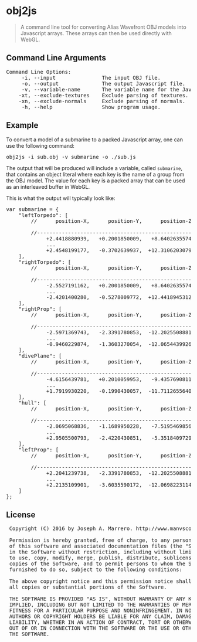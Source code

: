 # obj2js

> A command line tool for converting Alias Wavefront OBJ models into Javascript arrays.  These arrays can then be used directly with WebGL.

## Command Line Arguments
<pre>
Command Line Options:
     -i, --input               The input OBJ file.                               
     -o, --output              The output Javascript file.                       
     -v, --variable-name       The variable name for the JavaScript object.      
    -xt, --exclude-textures    Exclude parsing of textures.                      
    -xn, --exclude-normals     Exclude parsing of normals.                       
     -h, --help                Show program usage.                               
</pre>
## Example
To convert a model of a submarine to a packed Javascript array, one can use the following command:
<pre>
obj2js -i sub.obj -v submarine -o ./sub.js
</pre>
The output that will be produced will include a variable, called `submarine`, that contains an object
literal where each key is the name of a group from the OBJ model.  The value for each key is a packed
array that can be used as an interleaved buffer in WebGL.

This is what the output will typically look like:
<pre>
var submarine = {
	"leftTorpedo": [
		//      position-X,      position-Y,      position-Z,       texture-U,       texture-V,        normal-X,        normal-Y,        normal-Z

		//----------------------------------------------------------------------------------------------------------------------------------------------
		     +2.4418880939,   +0.2001850009,   +8.6402635574,   +0.8407999873,   -8.2299995422,   -0.5066000223,   +0.6973000169,   -0.5070999861,
			 ...
		     +2.4548199177,   -0.3702639937,  +12.3106203079,   +0.7470999956,   -9.3709001541,   +0.7346000075,   -0.6784999967,   -0.0000000000
	],
	"rightTorpedo": [
		//      position-X,      position-Y,      position-Z,       texture-U,       texture-V,        normal-X,        normal-Y,        normal-Z

		//----------------------------------------------------------------------------------------------------------------------------------------------
		     -2.5527191162,   +0.2001850009,   +8.6402635574,   +0.1594000012,   -8.2299995422,   +0.5066000223,   +0.6973000169,   -0.5070999861,
			 ...
		     -2.4201400280,   -0.5278009772,  +12.4418945312,   +0.2694999874,   -9.6858997345,   -0.7346000075,   -0.6784999967,   -0.0000000000
	],
	"rightProp": [
		//      position-X,      position-Y,      position-Z,       texture-U,       texture-V,        normal-X,        normal-Y,        normal-Z

		//----------------------------------------------------------------------------------------------------------------------------------------------
		     -2.5971369743,   -2.3391780853,  -12.2025508881,   -3.2283000946,  -13.3086996078,   -0.0024999999,   +0.1694000065,   +0.9854999781,
			 ...
		     -0.9460229874,   -1.3603270054,  -12.0654439926,   -3.4022998810,  -11.3542003632,   +0.3091000021,   -0.5320000052,   -0.7882999778
	],
	"divePlane": [
		//      position-X,      position-Y,      position-Z,       texture-U,       texture-V,        normal-X,        normal-Y,        normal-Z

		//----------------------------------------------------------------------------------------------------------------------------------------------
		     -4.6156439781,   +0.2010059953,   -9.4357690811,   -0.3531000018,   +0.1446000040,   -0.2179999948,   +0.9657999873,   +0.1402000040,
			 ...
		     +1.7919930220,   -0.1990430057,  -11.7112655640,   +0.8349999785,   +0.5665000081,   -0.6786000133,   -0.7074999809,   +0.1973000020
	],
	"hull": [
		//      position-X,      position-Y,      position-Z,       texture-U,       texture-V,        normal-X,        normal-Y,        normal-Z

		//----------------------------------------------------------------------------------------------------------------------------------------------
		     -2.0695068836,   -1.1689950228,   -7.5195469856,   -1.3229999542,   -0.1370999962,   -0.7986000180,   -0.6018999815,   +0.0001000000,
			 ...
		     +2.9505500793,   -2.4220430851,   -5.3518409729,   +2.1491999626,   -0.2763999999,   +0.9218000174,   -0.3871999979,   +0.0200999994
	],
	"leftProp": [
		//      position-X,      position-Y,      position-Z,       texture-U,       texture-V,        normal-X,        normal-Y,        normal-Z

		//----------------------------------------------------------------------------------------------------------------------------------------------
		     +2.2041239738,   -2.3391780853,  -12.2025508881,   +4.2579002380,   -1.0342999697,   -0.0024999999,   +0.1694000065,   +0.9854999781,
			 ...
		     +2.2135109901,   -3.6035590172,  -12.0698223114,   +4.2536001205,   -1.3152999878,   -0.6122999787,   -0.0000000000,   -0.7906000018
	]
};
</pre>

## License
<pre>
 Copyright (C) 2016 by Joseph A. Marrero. http://www.manvscode.com/

 Permission is hereby granted, free of charge, to any person obtaining a copy
 of this software and associated documentation files (the "Software"), to deal
 in the Software without restriction, including without limitation the rights
 to use, copy, modify, merge, publish, distribute, sublicense, and/or sell
 copies of the Software, and to permit persons to whom the Software is
 furnished to do so, subject to the following conditions:

 The above copyright notice and this permission notice shall be included in
 all copies or substantial portions of the Software.

 THE SOFTWARE IS PROVIDED "AS IS", WITHOUT WARRANTY OF ANY KIND, EXPRESS OR
 IMPLIED, INCLUDING BUT NOT LIMITED TO THE WARRANTIES OF MERCHANTABILITY,
 FITNESS FOR A PARTICULAR PURPOSE AND NONINFRINGEMENT. IN NO EVENT SHALL THE
 AUTHORS OR COPYRIGHT HOLDERS BE LIABLE FOR ANY CLAIM, DAMAGES OR OTHER
 LIABILITY, WHETHER IN AN ACTION OF CONTRACT, TORT OR OTHERWISE, ARISING FROM,
 OUT OF OR IN CONNECTION WITH THE SOFTWARE OR THE USE OR OTHER DEALINGS IN
 THE SOFTWARE.
</pre>
